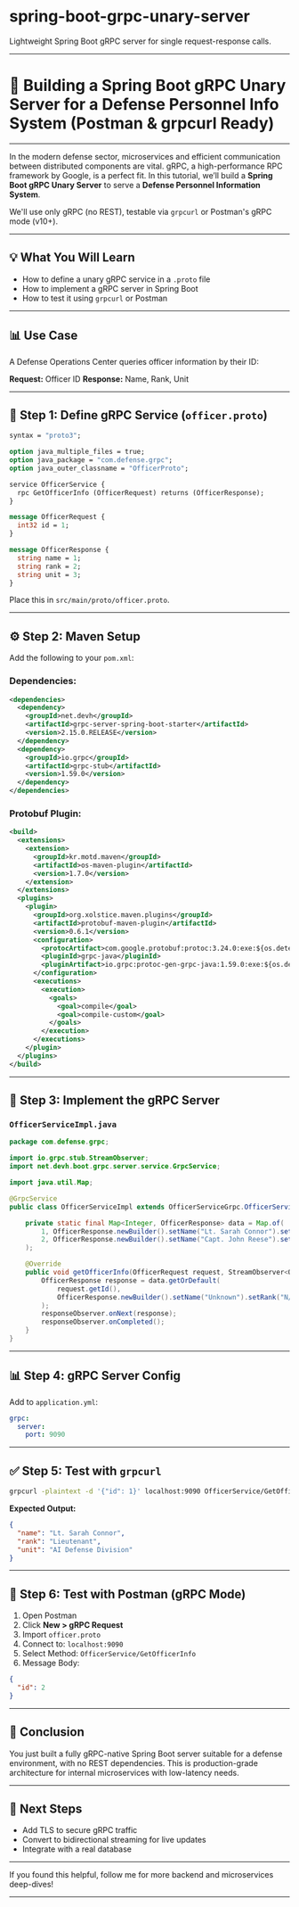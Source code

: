 # spring-boot-grpc-unary-server
Lightweight Spring Boot gRPC server for single request-response calls.

---

# 🌌 Building a Spring Boot gRPC Unary Server for a Defense Personnel Info System (Postman & grpcurl Ready)

---

In the modern defense sector, microservices and efficient communication between distributed components are vital. gRPC, a high-performance RPC framework by Google, is a perfect fit. In this tutorial, we’ll build a **Spring Boot gRPC Unary Server** to serve a **Defense Personnel Information System**.

We'll use only gRPC (no REST), testable via `grpcurl` or Postman's gRPC mode (v10+).

---

## 💡 What You Will Learn

* How to define a unary gRPC service in a `.proto` file
* How to implement a gRPC server in Spring Boot
* How to test it using `grpcurl` or Postman

---

## 📊 Use Case

A Defense Operations Center queries officer information by their ID:

**Request:** Officer ID
**Response:** Name, Rank, Unit

---

## 📄 Step 1: Define gRPC Service (`officer.proto`)

```proto
syntax = "proto3";

option java_multiple_files = true;
option java_package = "com.defense.grpc";
option java_outer_classname = "OfficerProto";

service OfficerService {
  rpc GetOfficerInfo (OfficerRequest) returns (OfficerResponse);
}

message OfficerRequest {
  int32 id = 1;
}

message OfficerResponse {
  string name = 1;
  string rank = 2;
  string unit = 3;
}
```

Place this in `src/main/proto/officer.proto`.

---

## ⚙️ Step 2: Maven Setup

Add the following to your `pom.xml`:

### Dependencies:

```xml
<dependencies>
  <dependency>
    <groupId>net.devh</groupId>
    <artifactId>grpc-server-spring-boot-starter</artifactId>
    <version>2.15.0.RELEASE</version>
  </dependency>
  <dependency>
    <groupId>io.grpc</groupId>
    <artifactId>grpc-stub</artifactId>
    <version>1.59.0</version>
  </dependency>
</dependencies>
```

### Protobuf Plugin:

```xml
<build>
  <extensions>
    <extension>
      <groupId>kr.motd.maven</groupId>
      <artifactId>os-maven-plugin</artifactId>
      <version>1.7.0</version>
    </extension>
  </extensions>
  <plugins>
    <plugin>
      <groupId>org.xolstice.maven.plugins</groupId>
      <artifactId>protobuf-maven-plugin</artifactId>
      <version>0.6.1</version>
      <configuration>
        <protocArtifact>com.google.protobuf:protoc:3.24.0:exe:${os.detected.classifier}</protocArtifact>
        <pluginId>grpc-java</pluginId>
        <pluginArtifact>io.grpc:protoc-gen-grpc-java:1.59.0:exe:${os.detected.classifier}</pluginArtifact>
      </configuration>
      <executions>
        <execution>
          <goals>
            <goal>compile</goal>
            <goal>compile-custom</goal>
          </goals>
        </execution>
      </executions>
    </plugin>
  </plugins>
</build>
```

---

## 🚀 Step 3: Implement the gRPC Server

### `OfficerServiceImpl.java`

```java
package com.defense.grpc;

import io.grpc.stub.StreamObserver;
import net.devh.boot.grpc.server.service.GrpcService;

import java.util.Map;

@GrpcService
public class OfficerServiceImpl extends OfficerServiceGrpc.OfficerServiceImplBase {

    private static final Map<Integer, OfficerResponse> data = Map.of(
        1, OfficerResponse.newBuilder().setName("Lt. Sarah Connor").setRank("Lieutenant").setUnit("AI Defense Division").build(),
        2, OfficerResponse.newBuilder().setName("Capt. John Reese").setRank("Captain").setUnit("Special Forces").build()
    );

    @Override
    public void getOfficerInfo(OfficerRequest request, StreamObserver<OfficerResponse> responseObserver) {
        OfficerResponse response = data.getOrDefault(
            request.getId(),
            OfficerResponse.newBuilder().setName("Unknown").setRank("N/A").setUnit("N/A").build()
        );
        responseObserver.onNext(response);
        responseObserver.onCompleted();
    }
}
```

---

## 📊 Step 4: gRPC Server Config

Add to `application.yml`:

```yaml
grpc:
  server:
    port: 9090
```

---

## ✅ Step 5: Test with `grpcurl`

```bash
grpcurl -plaintext -d '{"id": 1}' localhost:9090 OfficerService/GetOfficerInfo
```

**Expected Output:**

```json
{
  "name": "Lt. Sarah Connor",
  "rank": "Lieutenant",
  "unit": "AI Defense Division"
}
```

---

## 🔗 Step 6: Test with Postman (gRPC Mode)

1. Open Postman
2. Click **New > gRPC Request**
3. Import `officer.proto`
4. Connect to: `localhost:9090`
5. Select Method: `OfficerService/GetOfficerInfo`
6. Message Body:

```json
{
  "id": 2
}
```

---

## 🔄 Conclusion

You just built a fully gRPC-native Spring Boot server suitable for a defense environment, with no REST dependencies. This is production-grade architecture for internal microservices with low-latency needs.

---

## 🚀 Next Steps

* Add TLS to secure gRPC traffic
* Convert to bidirectional streaming for live updates
* Integrate with a real database

---

If you found this helpful, follow me for more backend and microservices deep-dives!

---
